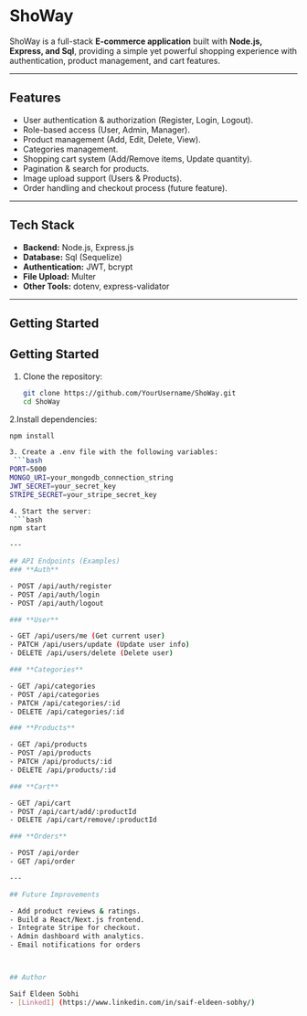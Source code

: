 # ShoWay

ShoWay is a full-stack **E-commerce application** built with **Node.js, Express, and Sql**, providing a simple yet powerful shopping experience with authentication, product management, and cart features.  

---

## Features
- User authentication & authorization (Register, Login, Logout).
- Role-based access (User, Admin, Manager).
- Product management (Add, Edit, Delete, View).
- Categories management.
- Shopping cart system (Add/Remove items, Update quantity).
- Pagination & search for products.
- Image upload support (Users & Products).
- Order handling and checkout process (future feature).

---

## Tech Stack
- **Backend:** Node.js, Express.js  
- **Database:** Sql (Sequelize)  
- **Authentication:** JWT, bcrypt  
- **File Upload:** Multer  
- **Other Tools:** dotenv, express-validator  

---

## Getting Started

## Getting Started

1. Clone the repository:
   ```bash
   git clone https://github.com/YourUsername/ShoWay.git
   cd ShoWay

   
2.Install dependencies:
  ```bash
  npm install

3. Create a .env file with the following variables:
   ```bash
  PORT=5000
  MONGO_URI=your_mongodb_connection_string
  JWT_SECRET=your_secret_key
  STRIPE_SECRET=your_stripe_secret_key

4. Start the server:
   ```bash
  npm start

---

## API Endpoints (Examples)
### **Auth**

- POST /api/auth/register
- POST /api/auth/login
- POST /api/auth/logout

### **User**

- GET /api/users/me (Get current user)
- PATCH /api/users/update (Update user info)
- DELETE /api/users/delete (Delete user)

### **Categories**

- GET /api/categories
- POST /api/categories
- PATCH /api/categories/:id
- DELETE /api/categories/:id   

### **Products**

- GET /api/products
- POST /api/products
- PATCH /api/products/:id
- DELETE /api/products/:id

### **Cart**

- GET /api/cart
- POST /api/cart/add/:productId
- DELETE /api/cart/remove/:productId

### **Orders**

- POST /api/order
- GET /api/order

---

## Future Improvements

- Add product reviews & ratings.
- Build a React/Next.js frontend.
- Integrate Stripe for checkout.
- Admin dashboard with analytics.
- Email notifications for orders



## Author

Saif Eldeen Sobhi
- [LinkedI] (https://www.linkedin.com/in/saif-eldeen-sobhy/)




